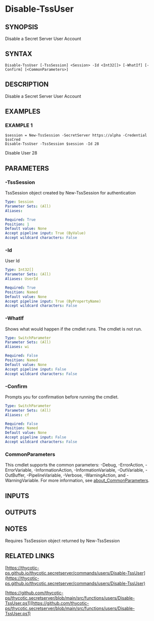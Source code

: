 # Disable-TssUser

## SYNOPSIS
Disable a Secret Server User Account

## SYNTAX

```
Disable-TssUser [-TssSession] <Session> -Id <Int32[]> [-WhatIf] [-Confirm] [<CommonParameters>]
```

## DESCRIPTION
Disable a Secret Server User Account

## EXAMPLES

### EXAMPLE 1
```
$session = New-TssSession -SecretServer https://alpha -Credential $ssCred
Disable-TssUser -TssSession $session -Id 28
```

Disable User 28

## PARAMETERS

### -TssSession
TssSession object created by New-TssSession for authentication

```yaml
Type: Session
Parameter Sets: (All)
Aliases:

Required: True
Position: 1
Default value: None
Accept pipeline input: True (ByValue)
Accept wildcard characters: False
```

### -Id
User Id

```yaml
Type: Int32[]
Parameter Sets: (All)
Aliases: UserId

Required: True
Position: Named
Default value: None
Accept pipeline input: True (ByPropertyName)
Accept wildcard characters: False
```

### -WhatIf
Shows what would happen if the cmdlet runs.
The cmdlet is not run.

```yaml
Type: SwitchParameter
Parameter Sets: (All)
Aliases: wi

Required: False
Position: Named
Default value: None
Accept pipeline input: False
Accept wildcard characters: False
```

### -Confirm
Prompts you for confirmation before running the cmdlet.

```yaml
Type: SwitchParameter
Parameter Sets: (All)
Aliases: cf

Required: False
Position: Named
Default value: None
Accept pipeline input: False
Accept wildcard characters: False
```

### CommonParameters
This cmdlet supports the common parameters: -Debug, -ErrorAction, -ErrorVariable, -InformationAction, -InformationVariable, -OutVariable, -OutBuffer, -PipelineVariable, -Verbose, -WarningAction, and -WarningVariable. For more information, see [about_CommonParameters](http://go.microsoft.com/fwlink/?LinkID=113216).

## INPUTS

## OUTPUTS

## NOTES
Requires TssSession object returned by New-TssSession

## RELATED LINKS

[https://thycotic-ps.github.io/thycotic.secretserver/commands/users/Disable-TssUser](https://thycotic-ps.github.io/thycotic.secretserver/commands/users/Disable-TssUser)

[https://github.com/thycotic-ps/thycotic.secretserver/blob/main/src/functions/users/Disable-TssUser.ps1](https://github.com/thycotic-ps/thycotic.secretserver/blob/main/src/functions/users/Disable-TssUser.ps1)

